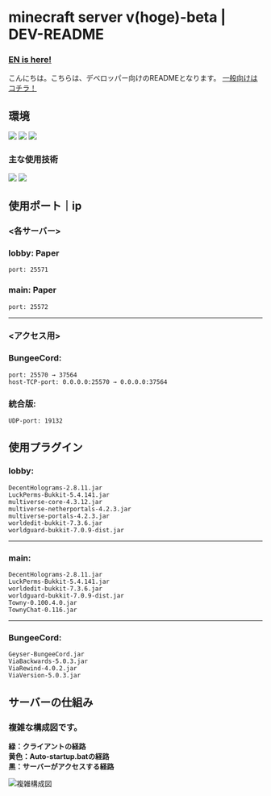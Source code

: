 # minecraft server v(hoge)-beta | DEV-README
### **[EN is here!](EN/DEV-README_EN.md)**

こんにちは。こちらは、デベロッパー向けのREADMEとなります。
[一般向けはコチラ！](README.md)

## 環境
<img src="https://img.shields.io/badge/MC%20Server%20Soft-v13.9.1-4FC08D.svg?logo=&style=popout">
<img src="https://img.shields.io/badge/Java-21.0.1%20LTS-007396.svg?logo=java&style=popout">
<img src="https://img.shields.io/badge/-Windows-0078D6.svg?logo=windows&style=popout">

### 主な使用技術
<img src="https://img.shields.io/badge/-BungeeCord-4FC08D.svg?logo=&style=popout">
<img src="https://img.shields.io/badge/Paper-%204514c71%2096-4FC08D.svg?logo=&style=popout">

## 使用ポート｜ip
### <各サーバー>
### lobby: Paper
    port: 25571
### main: Paper
    port: 25572
---
### <アクセス用>
### BungeeCord:
    port: 25570 → 37564
    host-TCP-port: 0.0.0.0:25570 → 0.0.0.0:37564
### 統合版:
    UDP-port: 19132


## 使用プラグイン
### lobby: 
    DecentHolograms-2.8.11.jar
    LuckPerms-Bukkit-5.4.141.jar
    multiverse-core-4.3.12.jar
    multiverse-netherportals-4.2.3.jar
    multiverse-portals-4.2.3.jar
    worldedit-bukkit-7.3.6.jar
    worldguard-bukkit-7.0.9-dist.jar
---
### main:
    DecentHolograms-2.8.11.jar
    LuckPerms-Bukkit-5.4.141.jar
    worldedit-bukkit-7.3.6.jar
    worldguard-bukkit-7.0.9-dist.jar
    Towny-0.100.4.0.jar
    TownyChat-0.116.jar
---
### BungeeCord:
    Geyser-BungeeCord.jar
    ViaBackwards-5.0.3.jar
    ViaRewind-4.0.2.jar
    ViaVersion-5.0.3.jar


## サーバーの仕組み
### 複雑な構成図です。
**緑：クライアントの経路**  
**黄色：Auto-startup.batの経路**  
**黒：サーバーがアクセスする経路**  

![複雑構成図](https://github.com/user-attachments/assets/d06aa2f7-7cf7-43f5-a203-9d6371ae1807)
